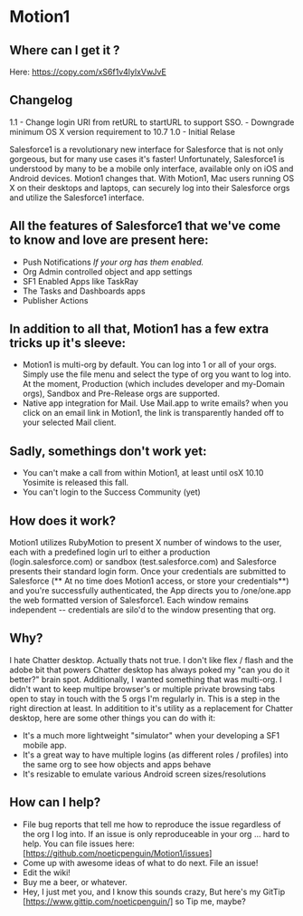 Motion1
=======

## Where can I get it ?
Here: https://copy.com/xS6f1v4lylxVwJvE

## Changelog
1.1 - Change login URI from retURL to startURL to support SSO.
    - Downgrade minimum OS X version requirement to 10.7
1.0 - Initial Relase

Salesforce1 is a revolutionary new interface for Salesforce that is not only gorgeous, but for many use cases it's faster! Unfortunately, Salesforce1 is understood by many to be a mobile only interface, available only on iOS and Android devices. Motion1 changes that. With Motion1, Mac users running OS X on their desktops and laptops, can securely log into their Salesforce orgs and utilize the Salesforce1 interface. 

## All the features of Salesforce1 that we've come to know and love are present here: 
+ Push Notifications *If your org has them enabled.*
+ Org Admin controlled object and app settings
+ SF1 Enabled Apps like TaskRay
+ The Tasks and Dashboards apps
+ Publisher Actions 

## In addition to all that, Motion1 has a few extra tricks up it's sleeve:
+ Motion1 is multi-org by default. You can log into 1 or all of your orgs. Simply use the file menu and select the type of org you want to log into. At the moment, Production (which includes developer and my-Domain orgs), Sandbox and Pre-Release orgs are supported. 
+ Native app integration for Mail. Use Mail.app to write emails? when you click on an email link in Motion1, the link is transparently handed off to your selected Mail client. 

## Sadly, somethings don't work yet:
+ You can't make a call from within Motion1, at least until osX 10.10 Yosimite is released this fall.
+ You can't login to the Success Community (yet)

## How does it work?
Motion1 utilizes RubyMotion to present X number of windows to the user, each with a predefined login url to either a production (login.salesforce.com) or sandbox (test.salesforce.com) and Salesforce presents their standard login form. Once your credentials are submitted to Salesforce (** At no time does Motion1 access, or store your credentials**) and you're successfully authenticated, the App directs you to /one/one.app the web formatted version of Salesforce1. Each window remains independent -- credentials are silo'd to the window presenting that org. 

## Why? 
I hate Chatter desktop. Actually thats not true. I don't like flex / flash and the adobe bit that powers Chatter desktop has always poked my "can you do it better?" brain spot. Additionally, I wanted something that was multi-org. I didn't want to keep multipe browser's or multiple private browsing tabs open to stay in touch with the 5 orgs I'm regularly in. This is a step in the right direction at least. In additition to it's utility as a replacement for Chatter desktop, here are some other things you can do with it:
+ It's a much more lightweight "simulator" when your developing a SF1 mobile app. 
+ It's a great way to have multiple logins (as different roles / profiles) into the same org to see how objects and apps behave
+ It's resizable to emulate various Android screen sizes/resolutions

## How can I help?
+ File bug reports that tell me how to reproduce the issue regardless of the org I log into. If an issue is only reproduceable in your org ... hard to help. You can file issues here: [https://github.com/noeticpenguin/Motion1/issues]
+ Come up with awesome ideas of what to do next. File an issue!
+ Edit the wiki!
+ Buy me a beer, or whatever.
+ Hey, I just met you, and I know this sounds crazy, But here's my GitTip [https://www.gittip.com/noeticpenguin/] so Tip me, maybe?
